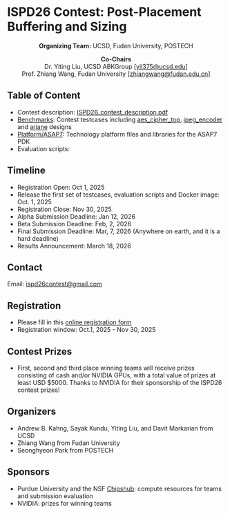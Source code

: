 # ISPD26 Contest: Post-Placement Buffering and Sizing

<div align="center">

**Organizing Team:** UCSD, Fudan University, POSTECH  

**Co-Chairs**  
Dr. Yiting Liu, UCSD ABKGroup [yil375@ucsd.edu]  
Prof. Zhiang Wang, Fudan University [zhiangwang@fudan.edu.cn]  

</div>

## Table of Content
- Contest description: [ISPD26_contest_description.pdf](https://github.com/ABKGroup/ISPD26-Contest/blob/main/ISPD26_contest_description.pdf)
- [Benchmarks](./Benchmarks): Contest testcases including [aes_cipher_top](./Benchmarks/aes_cipher_top), [jpeg_encoder](./Benchmarks/jpeg_encoder/) and [ariane](./Benchmarks/ariane) designs
- [Platform/ASAP7](./Platform/ASAP7): Technology platform files and libraries for the ASAP7 PDK
- Evaluation scripts:

## Timeline
- Registration Open: Oct 1, 2025
- Release the first set of testcases, evaluation scripts and Docker image: Oct. 1, 2025
- Registration Close: Nov 30, 2025
- Alpha Submission Deadline: Jan 12, 2026
- Beta Submission Deadline: Feb, 2, 2026
- Final Submission Deadline: Mar, 7, 2026 (Anywhere on earth, and it is a hard deadline)
- Results Announcement: March 18, 2026


## Contact
Email: ispd26contest@gmail.com

## Registration
- Please fill in this [online registration form](https://forms.gle/w2bDxrAENhFzw862A)
- Registration window: Oct.1, 2025 - Nov 30, 2025


## Contest Prizes
- First, second and third place winning teams will receive prizes consisting of cash and/or NVIDIA GPUs, with a total value of prizes at least USD $5000. Thanks to NVIDIA for their sponsorship of the ISPD26 contest prizes!

## Organizers
- Andrew B. Kahng, Sayak Kundu, Yiting Liu, and Davit Markarian from UCSD
- Zhiang Wang from Fudan University
- Seonghyeon Park from POSTECH

## Sponsors
- Purdue University and the NSF [Chipshub](https://nanohub.org/groups/chipshub/): compute resources for teams and submission evaluation
- NVIDIA: prizes for winning teams
